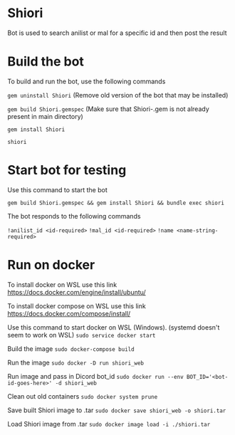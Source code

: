 # Shiori

Bot is used to search anilist or mal for a specific id and then post the result

# Build the bot

To build and run the bot, use the following commands

`gem uninstall Shiori` (Remove old version of the bot that may be installed)

`gem build Shiori.gemspec` (Make sure that Shiori-<version>.gem is not already present in main directory)

`gem install Shiori`

`shiori`

# Start bot for testing

Use this command to start the bot

`gem build Shiori.gemspec && gem install Shiori && bundle exec shiori`

The bot responds to the following commands

`!anilist_id <id-required>`
`!mal_id <id-required>`
`!name <name-string-required>`

# Run on docker


To install docker on WSL use this link
https://docs.docker.com/engine/install/ubuntu/

To install docker compose on WSL use this link
https://docs.docker.com/compose/install/

Use this command to start docker on WSL (Windows). (systemd doesn't seem to work on WSL)
`sudo service docker start`

Build the image
`sudo docker-compose build`

Run the image
`sudo docker -D run shiori_web`

Run image and pass in Dicord bot_id
`sudo docker run --env BOT_ID='<bot-id-goes-here>' -d shiori_web`

Clean out old containers
`sudo docker system prune`

Save built Shiori image to .tar
`sudo docker save shiori_web -o shiori.tar`

Load Shiori image from .tar
`sudo docker image load -i ./shiori.tar`
